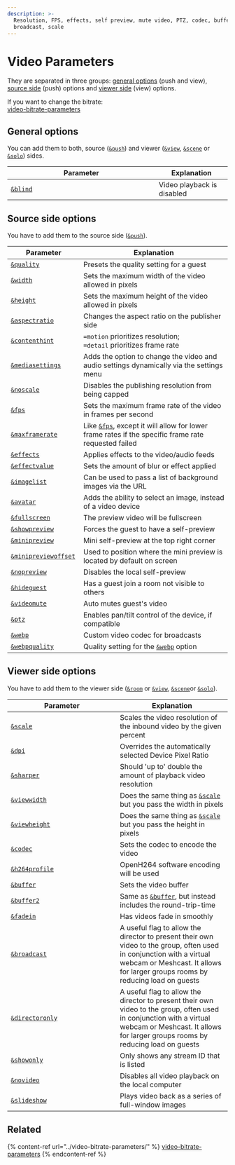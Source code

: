```yaml
---
description: >-
  Resolution, FPS, effects, self preview, mute video, PTZ, codec, buffer,
  broadcast, scale
---
```


# Video Parameters

They are separated in three groups: [general options](./#general-options) (push and view), [source side](./#source-side-options) (push) options and [viewer side](./#viewer-side-options) (view) options.

If you want to change the bitrate:\
[video-bitrate-parameters](../video-bitrate-parameters/ "mention")

## General options

You can add them to both, source ([`&push`](../../source-settings/push.md)) and viewer ([`&view`](../view-parameters/view.md), [`&scene`](../view-parameters/scene.md) or [`&solo`](../mixer-scene-parameters/and-solo.md)) sides.

<table><thead><tr><th width="322.57142857142856">Parameter</th><th>Explanation</th></tr></thead><tbody><tr><td><a href="and-blind.md"><code>&#x26;blind</code></a></td><td>Video playback is disabled</td></tr></tbody></table>

## Source side options

You have to add them to the source side ([`&push`](../../source-settings/push.md)).

<table><thead><tr><th width="150">Parameter</th><th>Explanation</th></tr></thead><tbody><tr><td><a href="and-quality.md"><code>&#x26;quality</code></a></td><td>Presets the quality setting for a guest</td></tr><tr><td><a href="../../source-settings/and-width.md"><code>&#x26;width</code></a></td><td>Sets the maximum width of the video allowed in pixels</td></tr><tr><td><a href="../../source-settings/and-height.md"><code>&#x26;height</code></a></td><td>Sets the maximum height of the video allowed in pixels</td></tr><tr><td><a href="and-aspectratio.md"><code>&#x26;aspectratio</code></a></td><td>Changes the aspect ratio on the publisher side</td></tr><tr><td><a href="and-contenthint.md"><code>&#x26;contenthint</code></a></td><td><code>=motion</code> prioritizes resolution;<br><code>=detail</code> prioritizes frame rate</td></tr><tr><td><a href="../../newly-added-parameters/and-mediasettings.md"><code>&#x26;mediasettings</code></a></td><td>Adds the option to change the video and audio settings dynamically via the settings menu</td></tr><tr><td><a href="../../newly-added-parameters/and-noscale.md"><code>&#x26;noscale</code></a></td><td>Disables the publishing resolution from being capped</td></tr><tr><td><a href="and-fps.md"><code>&#x26;fps</code></a></td><td>Sets the maximum frame rate of the video in frames per second</td></tr><tr><td><a href="../../source-settings/and-maxframerate.md"><code>&#x26;maxframerate</code></a></td><td>Like <a href="and-fps.md"><code>&#x26;fps</code></a>, except it will allow for lower frame rates if the specific frame rate requested failed</td></tr><tr><td><a href="../../source-settings/effects.md"><code>&#x26;effects</code></a></td><td>Applies effects to the video/audio feeds</td></tr><tr><td><a href="../../newly-added-parameters/and-effectvalue.md"><code>&#x26;effectvalue</code></a></td><td>Sets the amount of blur or effect applied</td></tr><tr><td><a href="and-imagelist.md"><code>&#x26;imagelist</code></a></td><td>Can be used to pass a list of background images via the URL</td></tr><tr><td><a href="and-avatar.md"><code>&#x26;avatar</code></a></td><td>Adds the ability to select an image, instead of a video device</td></tr><tr><td><a href="../../source-settings/fullscreen.md"><code>&#x26;fullscreen</code></a></td><td>The preview video will be fullscreen</td></tr><tr><td><a href="../../source-settings/and-preview.md"><code>&#x26;showpreview</code></a></td><td>Forces the guest to have a self-preview</td></tr><tr><td><a href="../../source-settings/and-minipreview.md"><code>&#x26;minipreview</code></a></td><td>Mini self-preview at the top right corner</td></tr><tr><td><a href="and-minipreview-1.md"><code>&#x26;minipreviewoffset</code></a></td><td>Used to position where the mini preview is located by default on screen</td></tr><tr><td><a href="../../source-settings/and-nopreview.md"><code>&#x26;nopreview</code></a></td><td>Disables the local self-preview</td></tr><tr><td><a href="../../newly-added-parameters/and-hideguest.md"><code>&#x26;hideguest</code></a></td><td>Has a guest join a room not visible to others</td></tr><tr><td><a href="../../source-settings/and-videomute.md"><code>&#x26;videomute</code></a></td><td>Auto mutes guest's video</td></tr><tr><td><a href="../../source-settings/ptz.md"><code>&#x26;ptz</code></a></td><td>Enables pan/tilt control of the device, if compatible</td></tr><tr><td><a href="../view-parameters/webp.md"><code>&#x26;webp</code></a></td><td>Custom video codec for broadcasts</td></tr><tr><td><a href="../view-parameters/webpquality.md"><code>&#x26;webpquality</code></a></td><td>Quality setting for the <a href="../view-parameters/webp.md"><code>&#x26;webp</code></a> option</td></tr></tbody></table>

## **Viewer side options**

You have to add them to the viewer side ([`&room`](../../general-settings/room.md) or [`&view`](../view-parameters/view.md), [`&scene`](../view-parameters/scene.md)or [`&solo`](../mixer-scene-parameters/and-solo.md)).

<table><thead><tr><th width="233.57142857142856">Parameter</th><th>Explanation</th></tr></thead><tbody><tr><td><a href="../view-parameters/scale.md"><code>&#x26;scale</code></a></td><td>Scales the video resolution of the inbound video by the given percent</td></tr><tr><td><a href="../view-parameters/dpi.md"><code>&#x26;dpi</code></a></td><td>Overrides the automatically selected Device Pixel Ratio</td></tr><tr><td><a href="and-sharper.md"><code>&#x26;sharper</code></a></td><td>Should 'up to' double the amount of playback video resolution</td></tr><tr><td><a href="and-viewwidth.md"><code>&#x26;viewwidth</code></a></td><td>Does the same thing as <a href="../view-parameters/scale.md"><code>&#x26;scale</code></a> but you pass the width in pixels</td></tr><tr><td><a href="and-viewheight.md"><code>&#x26;viewheight</code></a></td><td>Does the same thing as <a href="../view-parameters/scale.md"><code>&#x26;scale</code></a> but you pass the height in pixels</td></tr><tr><td><a href="../view-parameters/codec.md"><code>&#x26;codec</code></a></td><td>Sets the codec to encode the video</td></tr><tr><td><a href="../../newly-added-parameters/and-h264profile.md"><code>&#x26;h264profile</code></a></td><td>OpenH264 software encoding will be used</td></tr><tr><td><a href="../view-parameters/buffer.md"><code>&#x26;buffer</code></a></td><td>Sets the video buffer</td></tr><tr><td><a href="and-buffer2.md"><code>&#x26;buffer2</code></a></td><td>Same as <a href="../view-parameters/buffer.md"><code>&#x26;buffer</code></a>, but instead includes the round-trip-time</td></tr><tr><td><a href="../view-parameters/fadein.md"><code>&#x26;fadein</code></a></td><td>Has videos fade in smoothly</td></tr><tr><td><a href="../view-parameters/broadcast.md"><code>&#x26;broadcast</code></a></td><td>A useful flag to allow the director to present their own video to the group, often used in conjunction with a virtual webcam or Meshcast. It allows for larger groups rooms by reducing load on guests</td></tr><tr><td><a href="and-directoronly.md"><code>&#x26;directoronly</code></a></td><td>A useful flag to allow the director to present their own video to the group, often used in conjunction with a virtual webcam or Meshcast. It allows for larger groups rooms by reducing load on guests</td></tr><tr><td><a href="novideo.md"><code>&#x26;showonly</code></a></td><td>Only shows any stream ID that is listed</td></tr><tr><td><a href="novideo-1.md"><code>&#x26;novideo</code></a></td><td>Disables all video playback on the local computer</td></tr><tr><td><a href="and-slideshow.md"><code>&#x26;slideshow</code></a></td><td>Plays video back as a series of full-window images</td></tr></tbody></table>

## Related

{% content-ref url="../video-bitrate-parameters/" %}
[video-bitrate-parameters](../video-bitrate-parameters/)
{% endcontent-ref %}
